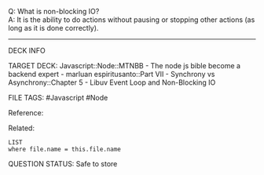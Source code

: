 Q: What is non-blocking IO?  
A: It is the ability to do actions without pausing or stopping other actions (as long as it is done correctly).
<!--ID: 1693660761033-->

---

DECK INFO

TARGET DECK: Javascript::Node::MTNBB - The node js bible become a backend expert - marluan espiritusanto::Part VII - Synchrony vs Asynchrony::Chapter 5 - Libuv Event Loop and Non-Blocking IO

FILE TAGS: #Javascript #Node

Reference:

Related:

```dataview
LIST
where file.name = this.file.name
```

QUESTION STATUS: Safe to store
